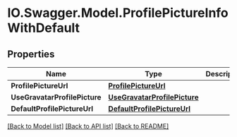 # IO.Swagger.Model.ProfilePictureInfoWithDefault
## Properties

Name | Type | Description | Notes
------------ | ------------- | ------------- | -------------
**ProfilePictureUrl** | [**ProfilePictureUrl**](ProfilePictureUrl.md) |  | [optional] 
**UseGravatarProfilePicture** | [**UseGravatarProfilePicture**](UseGravatarProfilePicture.md) |  | 
**DefaultProfilePictureUrl** | [**DefaultProfilePictureUrl**](DefaultProfilePictureUrl.md) |  | 

[[Back to Model list]](../README.md#documentation-for-models) [[Back to API list]](../README.md#documentation-for-api-endpoints) [[Back to README]](../README.md)

